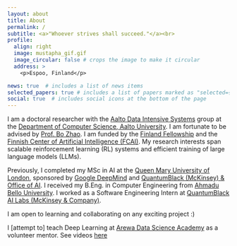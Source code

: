 ```yaml
---
layout: about
title: About
permalink: /
subtitle: <a>"Whoever strives shall succeed."</a><br>
profile:
  align: right
  image: mustapha_gif.gif
  image_circular: false # crops the image to make it circular
  address: >
    <p>Espoo, Finland</p>

news: true  # includes a list of news items
selected_papers: true # includes a list of papers marked as "selected={true}"
social: true  # includes social icons at the bottom of the page
---
```


I am a doctoral researcher with the [Aalto Data Intensive Systems](https://zbjob.github.io/) group at the [Department of Computer Science, Aalto University](https://www.aalto.fi/en/department-of-computer-science). I am fortunate to be advised by [Prof. Bo Zhao](https://www.aalto.fi/en/people/bo-zhao). I am funded by the [Finland Fellowship](https://www.aalto.fi/en/admission-services/finland-scholarships-and-finland-fellowships#1-finland-fellowships) and the [Finnish Center of Artificial Intelligence (FCAI)](https://fcai.fi/). My research interests span scalable reinforcement learning (RL) systems and efficient training of large language models (LLMs).

Previously, I completed my MSc in AI at the [Queen Mary University of London](http://www.eecs.qmul.ac.uk/), sponsored by [Google DeepMind](https://deepmind.google/about/education/#scholarships) and [QuantumBlack (McKinsey) & Office of AI](http://www.eecs.qmul.ac.uk/ioc/scholarships/quantumblack-scholarship/). I received my B.Eng. in Computer Engineering from [Ahmadu Bello University](https://abu.edu.ng/). I worked as a Software Engineering Intern at [QuantumBlack AI Labs (McKinsey & Company)](https://www.mckinsey.com/capabilities/quantumblack/labs). 

I am open to learning and collaborating on any exciting project :)

I [attempt to] teach Deep Learning at [Arewa Data Science Academy](https://arewadatascience.github.io/) as a volunteer mentor. See videos [here](https://www.youtube.com/watch?v=yjXAuYE7kKc&list=PLf4vs1mkrux2OQyidTpH5zw2qxhX1ZPVI)

